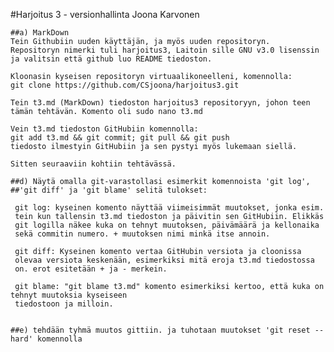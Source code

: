 #Harjoitus 3 - versionhallinta Joona Karvonen

	##a) MarkDown 
	Tein Githubiin uuden käyttäjän, ja myös uuden repositoryn.
	Repositoryn nimerki tuli harjoitus3, Laitoin sille GNU v3.0 lisenssin
	ja valitsin että github luo README tiedoston.

	Kloonasin kyseisen repositoryn virtuaalikoneelleni, komennolla:
	git clone https://github.com/CSjoona/harjoitus3.git

	Tein t3.md (MarkDown) tiedoston harjoitus3 repositoryyn, johon teen
	tämän tehtävän. Komento oli sudo nano t3.md

	Vein t3.md tiedoston GitHubiin komennolla:
	git add t3.md && git commit; git pull && git push
	tiedosto ilmestyin GitHubiin ja sen pystyi myös lukemaan siellä. 
	
	Sitten seuraaviin kohtiin tehtävässä.
	
	##d) Näytä omalla git-varastollasi esimerkit komennoista 'git log',
	##'git diff' ja 'git blame' selitä tulokset:

	 git log: kyseinen komento näyttää viimeisimmät muutokset, jonka esim.
	 tein kun tallensin t3.md tiedoston ja päivitin sen GitHubiin. Elikkäs
	 git logilla näkee kuka on tehnyt muutoksen, päivämäärä ja kellonaika
	 sekä commitin numero. + muutoksen nimi minkä itse annoin. 

	 git diff: Kyseinen komento vertaa GitHubin versiota ja cloonissa
	 olevaa versiota keskenään, esimerkiksi mitä eroja t3.md tiedostossa
	 on. erot esitetään + ja - merkein.

	 git blame: "git blame t3.md" komento esimerkiksi kertoo, että kuka on tehnyt muutoksia kyseiseen
	 tiedostoon ja milloin.   


	##e) tehdään tyhmä muutos gittiin. ja tuhotaan muutokset 'git reset --hard' komennolla

	

	
